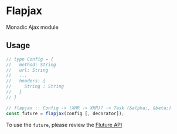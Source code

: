 # Flapjax

Monadic Ajax module

## Usage

```js
// type Config = {
//   method: String
//   url: String
//   ...
//   headers: {
//     String : String
//   }
// }

// flapjax :: Config -> (XHR -> XHR)? -> Task (&alpha;, &beta;)
const future = flapjax(config [, decorator]);
```

To use the `future`, please review the [Fluture API](https://github.com/fluture-js/Fluture)




